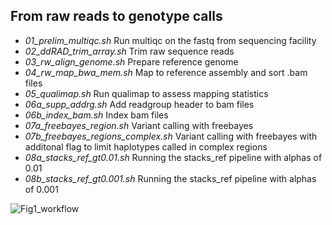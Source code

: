 ## From raw reads to genotype calls

- *01_prelim_multiqc.sh*	Run multiqc on the fastq from sequencing facility
- *02_ddRAD_trim_array.sh*	Trim raw sequence reads
- *03_rw_align_genome.sh*	Prepare reference genome
- *04_rw_map_bwa_mem.sh*	Map to reference assembly and sort .bam files
- *05_qualimap.sh*	Run qualimap to assess mapping statistics
- *06a_supp_addrg.sh*	Add readgroup header to bam files
- *06b_index_bam.sh*	Index bam files
- *07a_freebayes_region.sh*	Variant calling with freebayes
- *07b_freebayes_regions_complex.sh*	Variant calling with freebayes with additonal flag to limit haplotypes called in complex regions 
- *08a_stacks_ref_gt0.01.sh*	Running the stacks_ref pipeline with alphas of 0.01
- *08b_stacks_ref_gt0.001.sh*	Running the stacks_ref pipeline with alphas of 0.001


![Fig1_workflow](/ddRAD_preprocessing_streamlined.png)